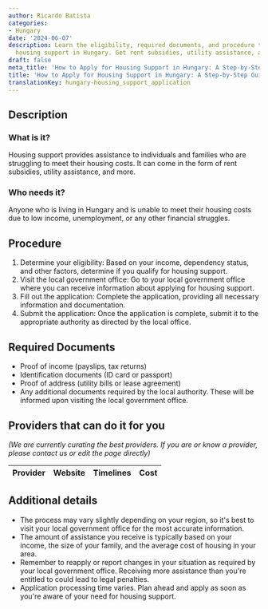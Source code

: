 ```yaml
---
author: Ricardo Batista
categories:
- Hungary
date: '2024-06-07'
description: Learn the eligibility, required documents, and procedure to apply for
  housing support in Hungary. Get rent subsidies, utility assistance, and more.
draft: false
meta_title: 'How to Apply for Housing Support in Hungary: A Step-by-Step Guide'
title: 'How to Apply for Housing Support in Hungary: A Step-by-Step Guide'
translationKey: hungary-housing_support_application
---
```


## Description
### What is it?
Housing support provides assistance to individuals and families who are struggling to meet their housing costs. It can come in the form of rent subsidies, utility assistance, and more.

### Who needs it?
Anyone who is living in Hungary and is unable to meet their housing costs due to low income, unemployment, or any other financial struggles.

## Procedure
1. Determine your eligibility: Based on your income, dependency status, and other factors, determine if you qualify for housing support.
2. Visit the local government office: Go to your local government office where you can receive information about applying for housing support.
3. Fill out the application: Complete the application, providing all necessary information and documentation. 
4. Submit the application: Once the application is complete, submit it to the appropriate authority as directed by the local office.

## Required Documents
- Proof of income (payslips, tax returns)
- Identification documents (ID card or passport)
- Proof of address (utility bills or lease agreement)
- Any additional documents required by the local authority. These will be informed upon visiting the local government office.

## Providers that can do it for you

_(We are currently curating the best providers. If you are or know a provider, please contact us or edit the page directly)_

| Provider        |     Website     |     Timelines    |       Cost      |
| --------------- | --------------- |  :-------------: | :-------------: |

## Additional details
- The process may vary slightly depending on your region, so it's best to visit your local government office for the most accurate information.
- The amount of assistance you receive is typically based on your income, the size of your family, and the average cost of housing in your area.
- Remember to reapply or report changes in your situation as required by your local government office. Receiving more assistance than you're entitled to could lead to legal penalties.
- Application processing time varies. Plan ahead and apply as soon as you're aware of your need for housing support.